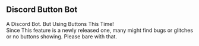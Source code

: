 ## Discord Button Bot
A Discord Bot. But Using Buttons This Time! <br>
Since This feature is a newly released one, many might find bugs or glitches or no buttons showing. Please bare with that.
